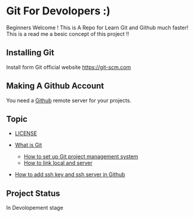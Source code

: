 # Git For Devolopers :)
Beginners Welcome ! This is A Repo for Learn Git and Github
much faster!
This is a read me a besic concept of this project !!
## Installing Git
Install form Git official website https://git-scm.com
## Making A Github Account
You need a [Github](https://github.com) remote server for your projects.
## Topic
+ [LICENSE](LICENSE)
+ [What is Git](What_is_git.md)
  * [How to set up Git project management system]()
  * [How to link local and server]()

+ [How to add ssh key and ssh server in Github](ssh-key.md)
    
 ## Project Status 
 In Devolopement stage
